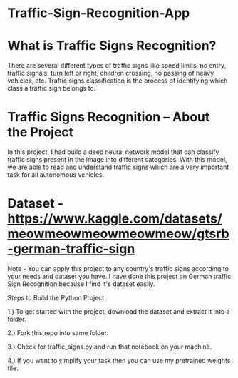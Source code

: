 # Traffic-Sign-Recognition-App

# What is Traffic Signs Recognition?
There are several different types of traffic signs like speed limits, no entry, traffic signals, turn left or right, children crossing, no passing of heavy vehicles, etc. Traffic signs classification is the process of identifying which class a traffic sign belongs to.

# Traffic Signs Recognition – About the Project
In this project, I had build a deep neural network model that can classify traffic signs present in the image into different categories. With this model, we are able to read and understand traffic signs which are a very important task for all autonomous vehicles.

# Dataset - https://www.kaggle.com/datasets/meowmeowmeowmeowmeow/gtsrb-german-traffic-sign
Note - You can apply this project to any country's traffic signs according to your needs and dataset you have. I have done this project on German traffic Sign Recognition because I find it's dataset easily.

Steps to Build the Python Project

1.) To get started with the project, download the dataset and extract it into a folder.

2.) Fork this repo into same folder.

3.) Check for traffic_signs.py and run that notebook on your machine.

4.) If you want to simplify your task then you can use my pretrained weights file.

